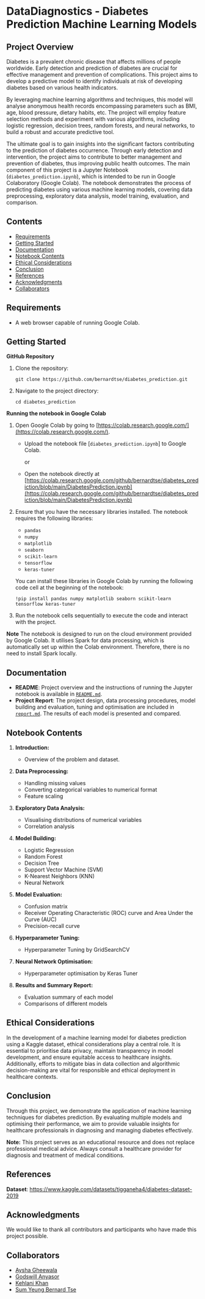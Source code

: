 # DataDiagnostics - Diabetes Prediction Machine Learning Models

## Project Overview

Diabetes is a prevalent chronic disease that affects millions of people worldwide. Early detection and prediction of diabetes are crucial for effective management and prevention of complications. This project aims to develop a predictive model to identify individuals at risk of developing diabetes based on various health indicators.

By leveraging machine learning algorithms and techniques, this model will analyse anonymous health records encompassing parameters such as BMI, age, blood pressure, dietary habits, etc. The project will employ feature selection methods and experiment with various algorithms, including logistic regression, decision trees, random forests, and neural networks, to build a robust and accurate predictive tool.

The ultimate goal is to gain insights into the significant factors contributing to the prediction of diabetes occurrence. Through early detection and intervention, the project aims to contribute to better management and prevention of diabetes, thus improving public health outcomes. The main component of this project is a Jupyter Notebook (`diabetes_prediction.ipynb`), which is intended to be run in Google Colaboratory (Google Colab). The notebook demonstrates the process of predicting diabetes using various machine learning models, covering  data preprocessing, exploratory data analysis, model training, evaluation, and comparison.


## Contents
- [Requirements](#Requirements)
- [Getting Started](#Getting-Started)
- [Documentation](#Documentation)
- [Notebook Contents](#Notebook-Contents)
- [Ethical Considerations](#Ethical-Considerations)
- [Conclusion](#Conclusion)
- [References](#References)
- [Acknowledgments](#Acknowledgments)
- [Collaborators](#Collaborators)



## <a id="Requirements"></a>Requirements
- A web browser capable of running Google Colab.

## <a id="Getting-Started"></a>Getting Started

**GitHub Repository**
1. Clone the repository:

   ```git clone https://github.com/bernardtse/diabetes_prediction.git```

2. Navigate to the project directory:

   ```cd diabetes_prediction```

**Running the notebook in Google Colab**

1. Open Google Colab by going to [https://colab.research.google.com/](https://colab.research.google.com/).

   - Upload the notebook file [`diabetes_prediction.ipynb`] to Google Colab.
   
      or
   
   - Open the notebook directly at [https://colab.research.google.com/github/bernardtse/diabetes_prediction/blob/main/DiabetesPrediction.ipynb](https://colab.research.google.com/github/bernardtse/diabetes_prediction/blob/main/DiabetesPrediction.ipynb)

2. Ensure that you have the necessary libraries installed. The notebook requires the following libraries:

   - `pandas`
   - `numpy`
   - `matplotlib`
   - `seaborn`
   - `scikit-learn`
   - `tensorflow`
   - `keras-tuner`

   You can install these libraries in Google Colab by running the following code cell at the beginning of the notebook:

   ```!pip install pandas numpy matplotlib seaborn scikit-learn tensorflow keras-tuner```

3. Run the notebook cells sequentially to execute the code and interact with the project.

**Note**
The notebook is designed to run on the cloud environment provided by Google Colab. It utilises Spark for data processing, which is automatically set up within the Colab environment. Therefore, there is no need to install Spark locally.

## <a id="Documentation"></a>Documentation

- **README**: Project overview and the instructions of running the Jupyter notebook is available in [`README.md`](README.md).
- **Project Report**: The project design, data processing procedures, model building and evaluation, tuning and optimisation are included in [`report.md`](report.md). The results of each model is presented and compared.


## <a id="Notebook-Contents"></a>Notebook Contents

1. **Introduction:**
   - Overview of the problem and dataset.
   
2. **Data Preprocessing:**
   - Handling missing values
   - Converting categorical variables to numerical format
   - Feature scaling

3. **Exploratory Data Analysis:**
   - Visualising distributions of numerical variables
   - Correlation analysis
   
4. **Model Building:**
   - Logistic Regression
   - Random Forest
   - Decision Tree
   - Support Vector Machine (SVM)
   - K-Nearest Neighbors (KNN)
   - Neural Network
   
5. **Model Evaluation:**
   - Confusion matrix
   -  Receiver Operating Characteristic (ROC) curve and Area Under the Curve (AUC)
   - Precision-recall curve
   
6. **Hyperparameter Tuning:**
   - Hyperparameter Tuning by GridSearchCV
   
7. **Neural Network Optimisation:**
   - Hyperparameter optimisation by Keras Tuner

8. **Results and Summary Report:**
   - Evaluation summary of each model
   - Comparisons of different models


## <a id="Ethical-Considerations"></a>Ethical Considerations
In the development of a machine learning model for diabetes prediction using a Kaggle dataset, ethical considerations play a central role. It is essential to prioritise data privacy, maintain transparency in model development, and ensure equitable access to healthcare insights. Additionally, efforts to mitigate bias in data collection and algorithmic decision-making are vital for responsible and ethical deployment in healthcare contexts.

## <a id="Conclusion"></a>Conclusion

Through this project, we demonstrate the application of machine learning techniques for diabetes prediction. By evaluating multiple models and optimising their performance, we aim to provide valuable insights for healthcare professionals in diagnosing and managing diabetes effectively.

**Note:** This project serves as an educational resource and does not replace professional medical advice. Always consult a healthcare provider for diagnosis and treatment of medical conditions.

## <a id="References"></a>References
**Dataset**: https://www.kaggle.com/datasets/tigganeha4/diabetes-dataset-2019

## <a id="Acknowledgments"></a>Acknowledgments
We would like to thank all contributors and participants who have made this project possible.

## <a id="Collaborators"></a>Collaborators
- [Aysha Gheewala](https://github.com/AyshaGheewala)
- [Godswill Anyasor](https://github.com/AnyasorG)
- [Kehlani Khan](https://github.com/kehlanijaan)
- [Sum Yeung Bernard Tse](https://github.com/bernardtse)

